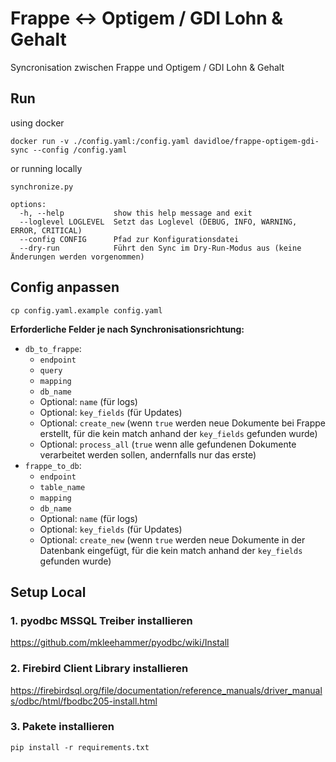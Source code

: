 # Frappe ↔️ Optigem / GDI Lohn & Gehalt

Syncronisation zwischen Frappe und Optigem / GDI Lohn & Gehalt

## Run

using docker

```
docker run -v ./config.yaml:/config.yaml davidloe/frappe-optigem-gdi-sync --config /config.yaml
```

or running locally

```
synchronize.py
```

```
options:
  -h, --help           show this help message and exit
  --loglevel LOGLEVEL  Setzt das Loglevel (DEBUG, INFO, WARNING, ERROR, CRITICAL)
  --config CONFIG      Pfad zur Konfigurationsdatei
  --dry-run            Führt den Sync im Dry-Run-Modus aus (keine Änderungen werden vorgenommen)
```

## Config anpassen

```
cp config.yaml.example config.yaml
```

**Erforderliche Felder je nach Synchronisationsrichtung:**

- `db_to_frappe`:
  - `endpoint`
  - `query`
  - `mapping`
  - `db_name`
  - Optional: `name` (für logs)
  - Optional: `key_fields` (für Updates)
  - Optional: `create_new` (wenn `true` werden neue Dokumente bei Frappe erstellt, für die kein match anhand der `key_fields` gefunden wurde)
  - Optional: `process_all` (`true` wenn alle gefundenen Dokumente verarbeitet werden sollen, andernfalls nur das erste)
- `frappe_to_db`:
  - `endpoint`
  - `table_name`
  - `mapping`
  - `db_name`
  - Optional: `name` (für logs)
  - Optional: `key_fields` (für Updates)
  - Optional: `create_new` (wenn `true` werden neue Dokumente in der Datenbank eingefügt, für die kein match anhand der `key_fields` gefunden wurde)

## Setup Local

### 1. pyodbc MSSQL Treiber installieren

https://github.com/mkleehammer/pyodbc/wiki/Install

### 2. Firebird Client Library installieren

https://firebirdsql.org/file/documentation/reference_manuals/driver_manuals/odbc/html/fbodbc205-install.html

### 3. Pakete installieren

```
pip install -r requirements.txt
```
